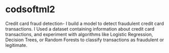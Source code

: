 # codsoftml2
Credit card fraud detection- I build a model to detect fraudulent credit card transactions. I Used a dataset containing information about credit card transactions, and experiment with algorithms like Logistic Regression, Decision Trees, or Random Forests to classify transactions as fraudulent or legitimate.
